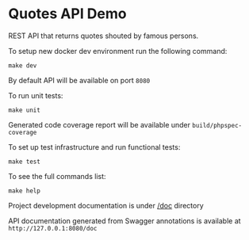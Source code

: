 # Quotes API Demo

REST API that returns quotes shouted by famous persons.

To setup new docker dev environment run the following command:
```
make dev
```
By default API will be available on port `8080`

To run unit tests:
```
make unit
```
Generated code coverage report will be available under `build/phpspec-coverage`

To set up test infrastructure and run functional tests:
```
make test
```

To see the full commands list:
```
make help
```

Project development documentation is under [/doc](https://github.com/evodevo/quotes_api/doc/index.md) directory

API documentation generated from Swagger annotations is available at `http://127.0.0.1:8080/doc`
